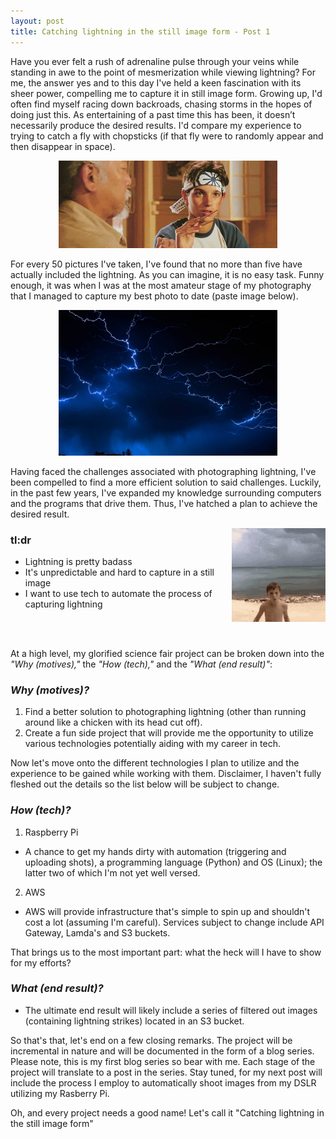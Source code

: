 ```yaml
---
layout: post
title: Catching lightning in the still image form - Post 1
---
```


Have you ever felt a rush of adrenaline pulse through your veins while standing in awe to the point of mesmerization while viewing lightning? For me, the answer yes and to this day I've held a keen fascination with its sheer power, compelling me to capture it in still image form. Growing up, I'd often find myself racing down backroads, chasing storms in the hopes of doing just this. As entertaining of a past time this has been, it doesn’t necessarily produce the desired results.  I'd compare my experience to trying to catch a fly with chopsticks (if that fly were to randomly appear and then disappear in space). 

<div style="text-align:center"><img src="../images/fly-chopsticks.gif" width="350"></div>

For every 50 pictures I've taken, I've found that no more than five have actually included the lightning. As you can imagine, it is no easy task. Funny enough, it was when I was at the most amateur stage of my photography that I managed to capture my best photo to date (paste image below). 

<div style="text-align:center"><img src="../images/lightning.jpg" width="350"></div>

Having faced the challenges associated with photographing lightning, I've been compelled to find a more efficient solution to said challenges. Luckily, in the past few years, I've expanded my knowledge surrounding computers and the programs that drive them. Thus, I've hatched a plan to achieve the desired result. 

<img style="float: right" src="../images/tenor.gif" width="150">

### **tl:dr**
- Lightning is pretty badass
- It's unpredictable and hard to capture in a still image
- I want to use tech to automate the process of capturing lightning 

<br/><br/>

At a high level, my glorified science fair project can be broken down into the *"Why (motives),"* the *"How (tech),"* and the *"What (end result)"*:

### *Why (motives)?*

1. Find a better solution to photographing lightning (other than running around like a chicken with its head cut off).
2. Create a fun side project that will provide me the opportunity to utilize various technologies potentially aiding with my career in tech. 

Now let's move onto the different technologies I plan to utilize and the experience to be gained while working with them. Disclaimer, I haven't fully fleshed out the details so the list below will be subject to change. 

### *How (tech)?*
1. Raspberry Pi 
* A chance to get my hands dirty with automation (triggering and uploading shots), a programming language (Python) and OS (Linux); the latter two of which I'm not yet well versed. 
2. AWS
* AWS will provide infrastructure that's simple to spin up and shouldn't cost a lot (assuming I'm careful). Services subject to change include API Gateway, Lamda's and S3 buckets. 
        
That brings us to the most important part: what the heck will I have to show for my efforts?

### *What (end result)?*
* The ultimate end result will likely include a series of filtered out images (containing lightning strikes) located in an S3 bucket. 

So that's that, let's end on a few closing remarks. The project will be incremental in nature and will be documented in the form of a blog series. Please note, this is my first blog series so bear with me. Each stage of the project will translate to a post in the series. Stay tuned, for my next post will include the process I employ to automatically shoot images from my DSLR utilizing my Rasberry Pi. 

Oh, and every project needs a good name! Let's call it "Catching lightning in the still image form"

